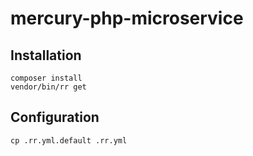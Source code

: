 # mercury-php-microservice

## Installation
```
composer install
vendor/bin/rr get
```
## Configuration
```
cp .rr.yml.default .rr.yml
```
